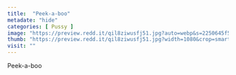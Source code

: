 ```yaml
---
title:  "Peek-a-boo"
metadate: "hide"
categories: [ Pussy ]
image: "https://preview.redd.it/qil8ziwusfj51.jpg?auto=webp&s=2250645f5c02b698515ef489e5b79294cda9a945"
thumb: "https://preview.redd.it/qil8ziwusfj51.jpg?width=1080&crop=smart&auto=webp&s=04914a3faf4ba23b863661b6cdfa52efd4d3619d"
visit: ""
---
```

Peek-a-boo

